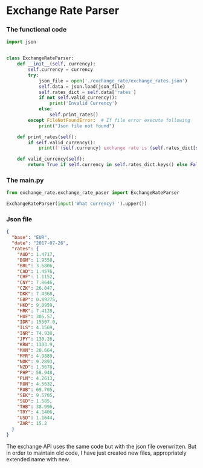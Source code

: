 # Exchange Rate Parser

### The functional code
```python
import json


class ExchangeRateParser:
    def __init__(self, currency):
        self.currency = currency
        try:
            json_file = open('./exchange_rate/exchange_rates.json')
            self.data = json.load(json_file)
            self.rates_dict = self.data['rates']
            if not self.valid_currency():
                print('Invalid Currency')
            else:
                self.print_rates()
        except FileNotFoundError:  # If file error execute following
            print("Json file not found")

    def print_rates(self):
        if self.valid_currency():
            print(f'{self.currency} exchange rate is {self.rates_dict[self.currency]}')

    def valid_currency(self):
        return True if self.currency in self.rates_dict.keys() else False
```
### The main.py
```python
from exchange_rate.exchange_rate_paser import ExchangeRateParser

ExchangeRateParser(input('What currency? ').upper())
```
### Json file 
```json
{
  "base": "EUR",
  "date": "2017-07-26",
  "rates": {
	"AUD": 1.4717,
	"BGN": 1.9558,
	"BRL": 3.6806,
	"CAD": 1.4576,
	"CHF": 1.1152,
	"CNY": 7.8646,
	"CZK": 26.047,
	"DKK": 7.4368,
	"GBP": 0.89275,
	"HKD": 9.0959,
	"HRK": 7.4128,
	"HUF": 305.57,
	"IDR": 15507.0,
	"ILS": 4.1569,
	"INR": 74.938,
	"JPY": 130.26,
	"KRW": 1303.9,
	"MXN": 20.664,
	"MYR": 4.9889,
	"NOK": 9.2893,
	"NZD": 1.5678,
	"PHP": 58.948,
	"PLN": 4.2613,
	"RON": 4.5632,
	"RUB": 69.705,
	"SEK": 9.5705,
	"SGD": 1.585,
	"THB": 38.996,
	"TRY": 4.1406,
	"USD": 1.1644,
	"ZAR": 15.2
  }
}
```

The exchange API uses the same code but with the json file overwritten. But in order to maintain old code, I have just created new files, appropriately extended name with new.
